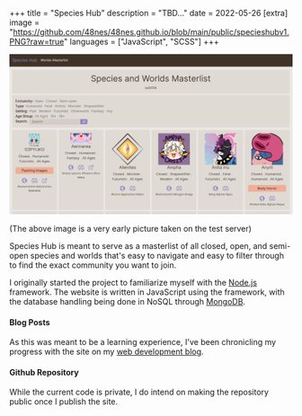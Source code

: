 +++
title = "Species Hub"
description = "TBD..."
date = 2022-05-26
[extra]
image = "https://github.com/48nes/48nes.github.io/blob/main/public/specieshubv1.PNG?raw=true"
languages = ["JavaScript", "SCSS"]
+++

<img src="https://github.com/48nes/48nes.github.io/blob/main/public/specieshubv1.PNG?raw=true" class="w-100">

(The above image is a very early picture taken on the test server)

Species Hub is meant to serve as a masterlist of all closed, open, and semi-open species and worlds that's easy to navigate and easy to filter through to find the exact community you want to join.

I originally started the project to familiarize myself with the [Node.js](https://nodejs.org) framework. The website is written in JavaScript using the framework, with the database handling being done in NoSQL through [MongoDB](https://mongodb.com).

#### Blog Posts

As this was meant to be a learning experience, I've been chronicling my progress with the site on my [web development blog](https://8bytelogs.wordpress.com/).

#### Github Repository

While the current code is private, I do intend on making the repository public once I publish the site. 